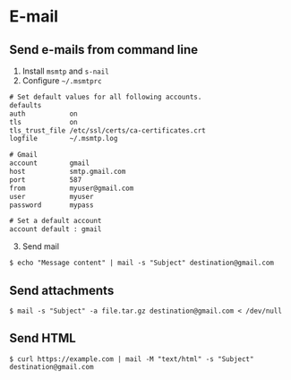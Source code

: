 # E-mail

## Send e-mails from command line
1. Install `msmtp` and `s-nail`
2. Configure `~/.msmtprc`

```txt
# Set default values for all following accounts.
defaults
auth           on
tls            on
tls_trust_file /etc/ssl/certs/ca-certificates.crt
logfile        ~/.msmtp.log

# Gmail
account        gmail
host           smtp.gmail.com
port           587
from           myuser@gmail.com
user           myuser
password       mypass

# Set a default account
account default : gmail
```

3. Send mail

```term
$ echo "Message content" | mail -s "Subject" destination@gmail.com
```

## Send attachments 

```term
$ mail -s "Subject" -a file.tar.gz destination@gmail.com < /dev/null
```

## Send HTML
```term
$ curl https://example.com | mail -M "text/html" -s "Subject" destination@gmail.com
```
